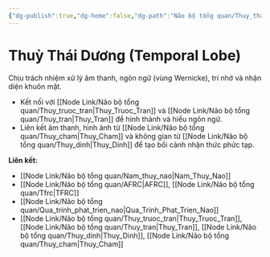 ```yaml
---
{"dg-publish":true,"dg-home":false,"dg-path":"Não bộ tổng quan/Thuy_thai_duong.md","permalink":"/nao-bo-tong-quan/thuy-thai-duong/","dgPassFrontmatter":true,"noteIcon":"","created":"2025-01-01T22:47:22.458+07:00","updated":"2025-01-01T22:49:54.685+07:00"}
---
```


# Thuỳ Thái Dương (Temporal Lobe)

Chịu trách nhiệm xử lý âm thanh, ngôn ngữ (vùng Wernicke), trí nhớ và nhận diện khuôn mặt.

- Kết nối với [[Node Link/Não bộ tổng quan/Thuy_truoc_tran\|Thuy_Truoc_Tran]] và [[Node Link/Não bộ tổng quan/Thuy_tran\|Thuy_Tran]] để hình thành và hiểu ngôn ngữ.
- Liên kết âm thanh, hình ảnh từ [[Node Link/Não bộ tổng quan/Thuy_cham\|Thuy_Cham]] và không gian từ [[Node Link/Não bộ tổng quan/Thuy_dinh\|Thuy_Dinh]] để tạo bối cảnh nhận thức phức tạp.

**Liên kết:**
- [[Node Link/Não bộ tổng quan/Nam_thuy_nao\|Nam_Thuy_Nao]]
- [[Node Link/Não bộ tổng quan/AFRC\|AFRC]], [[Node Link/Não bộ tổng quan/Tfrc\|TFRC]]
- [[Node Link/Não bộ tổng quan/Qua_trinh_phat_trien_nao\|Qua_Trinh_Phat_Trien_Nao]]
- [[Node Link/Não bộ tổng quan/Thuy_truoc_tran\|Thuy_Truoc_Tran]], [[Node Link/Não bộ tổng quan/Thuy_tran\|Thuy_Tran]], [[Node Link/Não bộ tổng quan/Thuy_dinh\|Thuy_Dinh]], [[Node Link/Não bộ tổng quan/Thuy_cham\|Thuy_Cham]]